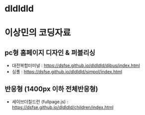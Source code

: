 # dldldld
# 이상민의 코딩자료
## pc형 홈페이지 디자인 & 퍼블리싱 
- 대전복합터미널 : https://dsfse.github.io/dldldld/djbus/index.html
- 심폴 : https://dsfse.github.io/dldldld/simpol/index.html
## 반응형 (1400px 이하 전체반응형)
- 세이브더칠드런 (fullpage.js) : https://dsfse.github.io/dldldld/children/index.html
